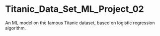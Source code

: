 # Titanic_Data_Set_ML_Project_02
An ML model on the famous Titanic dataset, based on logistic regression algorithm.
